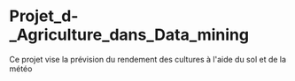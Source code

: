 # Projet_d-_Agriculture_dans_Data_mining
Ce projet vise la prévision du rendement des cultures à l'aide du sol et de la météo
